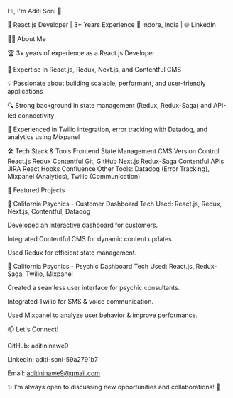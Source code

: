 Hi, I'm Aditi Soni 👋

🚀 React.js Developer | 3+ Years Experience
📍 Indore, India | 🌐 LinkedIn

👩‍💻 About Me

🏆 3+ years of experience as a React.js Developer


🎯 Expertise in React.js, Redux, Next.js, and Contentful CMS

💡 Passionate about building scalable, performant, and user-friendly applications

🔍 Strong background in state management (Redux, Redux-Saga) and API-led connectivity

🚀 Experienced in Twilio integration, error tracking with Datadog, and analytics using Mixpanel

🛠 Tech Stack & Tools
Frontend	State Management	CMS	Version Control
React.js	Redux	Contentful	Git, GitHub
Next.js	Redux-Saga	Contentful APIs	JIRA
React Hooks	Confluence
Other Tools: Datadog (Error Tracking), Mixpanel (Analytics), Twilio (Communication)


📌 Featured Projects

🔹 California Psychics - Customer Dashboard
Tech Used: React.js, Redux, Next.js, Contentful, Datadog

Developed an interactive dashboard for customers.

Integrated Contentful CMS for dynamic content updates.

Used Redux for efficient state management.

🔹 California Psychics - Psychic Dashboard
Tech Used: React.js, Redux-Saga, Twilio, Mixpanel

Created a seamless user interface for psychic consultants.

Integrated Twilio for SMS & voice communication.

Used Mixpanel to analyze user behavior & improve performance.


📫 Let's Connect!

GitHub: aditininawe9

LinkedIn: aditi-soni-59a2791b7

Email: aditininawe9@gmail.com

✨ I’m always open to discussing new opportunities and collaborations! 🚀
